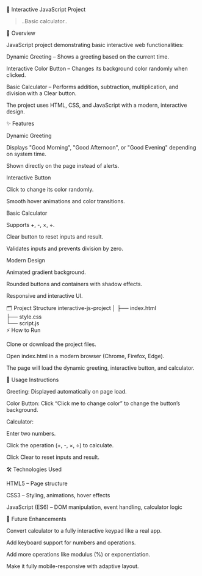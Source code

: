 🌟 Interactive JavaScript Project
  >..Basic calculator..


🚀 Overview

 JavaScript project demonstrating basic interactive web functionalities:

Dynamic Greeting – Shows a greeting based on the current time.

Interactive Color Button – Changes its background color randomly when clicked.

Basic Calculator – Performs addition, subtraction, multiplication, and division with a Clear button.

The project uses HTML, CSS, and JavaScript with a modern, interactive design.

✨ Features

Dynamic Greeting

Displays "Good Morning", "Good Afternoon", or "Good Evening" depending on system time.

Shown directly on the page instead of alerts.

Interactive Button

Click to change its color randomly.

Smooth hover animations and color transitions.

Basic Calculator

Supports +, -, ×, ÷.

Clear button to reset inputs and result.

Validates inputs and prevents division by zero.

Modern Design

Animated gradient background.

Rounded buttons and containers with shadow effects.

Responsive and interactive UI.

🗂️ Project Structure
interactive-js-project
│
├── index.html       
├── style.css        
└── script.js       
⚡ How to Run

Clone or download the project files.

Open index.html in a modern browser (Chrome, Firefox, Edge).

The page will load the dynamic greeting, interactive button, and calculator.

📝 Usage Instructions

Greeting: Displayed automatically on page load.

Color Button: Click “Click me to change color” to change the button’s background.

Calculator:

Enter two numbers.

Click the operation (+, -, ×, ÷) to calculate.

Click Clear to reset inputs and result.

🛠️ Technologies Used

HTML5 – Page structure

CSS3 – Styling, animations, hover effects

JavaScript (ES6) – DOM manipulation, event handling, calculator logic

🔮 Future Enhancements

Convert calculator to a fully interactive keypad like a real app.

Add keyboard support for numbers and operations.

Add more operations like modulus (%) or exponentiation.

Make it fully mobile-responsive with adaptive layout.
